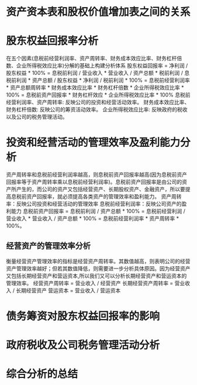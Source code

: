 # 资产资本表和股权价值增加表之间的关系
# 股东权益回报率分析
  在五个因素(息税前经营利润率、资产周转率、财务成本效应比率、财务杠杆倍数、企业所得税效应比率)分解的基础上构建分析体系
    股东权益回报率 = 净利润 / 股东权益 * 100% = 息税前利润 / 营业收入 * 营业收入 / 资产总额 * 税前利润 / 息税前利润 * 资产总额 / 股东权益 * 净利润 / 税前利润 * 100% = 息税前经营利润率 * 资产总额周转率 * 财务成本效应比率 * 财务杠杆倍数 * 企业所得税效应比率 * 100% = 息税前资产回报率 * 财务杠杆效应 * 企业所得税效应比率 * 100% 
息税前经营利润率、资产周转率: 反映公司的投资和经营活动效率。
财务成本效应比率、财务杠杆倍数: 反映公司的筹资活动效率。
企业所得税效应比率: 反映政府的税收以及公司的税务管理活动。
# 投资和经营活动的管理效率及盈利能力分析
  资产周转率和息税前经营利润率越高，则息税前资产回报率越高(因为息税前资产回报率等于资产周转率乘以息税前经营利润率)。息税前资产回报率是由公司的资产所产生的，而公司的资产又包括经营资产、长期股权资产、金融资产，所以要提高息税前资产回报率，就必须提高各类资产的管理效率和盈利能力。
    资产周转率：反映公司投资和经营活动的管理效率
    息税前经营利润率：反映公司资产的盈利能力
    息税前资产回报率 = 息税前利润 / 资产总额 * 100% = 息税前经营利润 / 营业收入 * 营业收入 / 资产总额 * 100% = 息税前经营利润率 * 资产周转率 * 100%。
## 经营资产的管理效率分析
  衡量经营资产管理效率的指标是经营资产周转率。其数值越高，则表明公司的经营资产管理效率越好；但若其数值降低，则需要进一步分析具体原因。因为经营资产又包括长期经营资产和营运资本,所以我们又可以分析长期经营资产和营运资本的管理效率。
  经营资产周转率 = 营业收入 / 经营资产
  长期经营资产周转率 = 营业收入 / 长期经营资产
  营运资本 = 营业收入 / 营运资本
# 债务筹资对股东权益回报率的影响
# 政府税收及公司税务管理活动分析

# 综合分析的总结